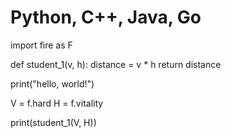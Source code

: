 # Python, C++, Java, Go

import fire as F

def student_1(v, h):
   distance = v * h
   return distance
 
 print("hello, world!")
 
 V = f.hard
 H = f.vitality
 
 print(student_1(V, H))
 
